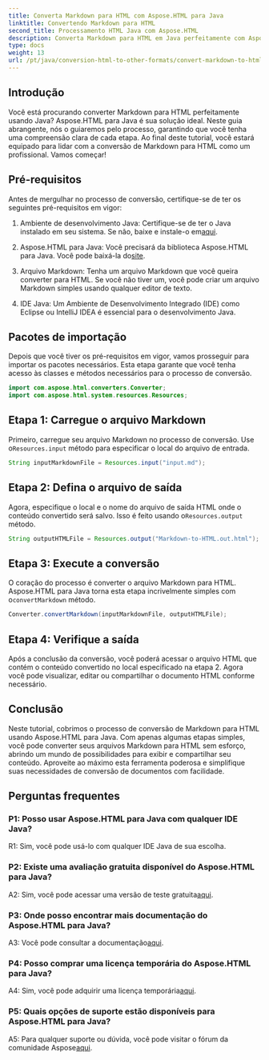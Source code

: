 ```yaml
---
title: Converta Markdown para HTML com Aspose.HTML para Java
linktitle: Convertendo Markdown para HTML
second_title: Processamento HTML Java com Aspose.HTML
description: Converta Markdown para HTML em Java perfeitamente com Aspose.HTML para Java. Siga nosso guia passo a passo para otimizar suas necessidades de conversão de documentos.
type: docs
weight: 13
url: /pt/java/conversion-html-to-other-formats/convert-markdown-to-html/
---
```


## Introdução

Você está procurando converter Markdown para HTML perfeitamente usando Java? Aspose.HTML para Java é sua solução ideal. Neste guia abrangente, nós o guiaremos pelo processo, garantindo que você tenha uma compreensão clara de cada etapa. Ao final deste tutorial, você estará equipado para lidar com a conversão de Markdown para HTML como um profissional. Vamos começar!

## Pré-requisitos

Antes de mergulhar no processo de conversão, certifique-se de ter os seguintes pré-requisitos em vigor:

1.  Ambiente de desenvolvimento Java: Certifique-se de ter o Java instalado em seu sistema. Se não, baixe e instale-o em[aqui](https://www.java.com).

2.  Aspose.HTML para Java: Você precisará da biblioteca Aspose.HTML para Java. Você pode baixá-la do[site](https://releases.aspose.com/html/java/).

3. Arquivo Markdown: Tenha um arquivo Markdown que você queira converter para HTML. Se você não tiver um, você pode criar um arquivo Markdown simples usando qualquer editor de texto.

4. IDE Java: Um Ambiente de Desenvolvimento Integrado (IDE) como Eclipse ou IntelliJ IDEA é essencial para o desenvolvimento Java.

## Pacotes de importação

Depois que você tiver os pré-requisitos em vigor, vamos prosseguir para importar os pacotes necessários. Esta etapa garante que você tenha acesso às classes e métodos necessários para o processo de conversão.

```java
import com.aspose.html.converters.Converter;
import com.aspose.html.system.resources.Resources;
```

## Etapa 1: Carregue o arquivo Markdown

 Primeiro, carregue seu arquivo Markdown no processo de conversão. Use o`Resources.input` método para especificar o local do arquivo de entrada.

```java
String inputMarkdownFile = Resources.input("input.md");
```

## Etapa 2: Defina o arquivo de saída

 Agora, especifique o local e o nome do arquivo de saída HTML onde o conteúdo convertido será salvo. Isso é feito usando o`Resources.output` método.

```java
String outputHTMLFile = Resources.output("Markdown-to-HTML.out.html");
```

## Etapa 3: Execute a conversão

 O coração do processo é converter o arquivo Markdown para HTML. Aspose.HTML para Java torna esta etapa incrivelmente simples com o`convertMarkdown` método.

```java
Converter.convertMarkdown(inputMarkdownFile, outputHTMLFile);
```

## Etapa 4: Verifique a saída

Após a conclusão da conversão, você poderá acessar o arquivo HTML que contém o conteúdo convertido no local especificado na etapa 2. Agora você pode visualizar, editar ou compartilhar o documento HTML conforme necessário.

## Conclusão

Neste tutorial, cobrimos o processo de conversão de Markdown para HTML usando Aspose.HTML para Java. Com apenas algumas etapas simples, você pode converter seus arquivos Markdown para HTML sem esforço, abrindo um mundo de possibilidades para exibir e compartilhar seu conteúdo. Aproveite ao máximo esta ferramenta poderosa e simplifique suas necessidades de conversão de documentos com facilidade.

## Perguntas frequentes

### P1: Posso usar Aspose.HTML para Java com qualquer IDE Java?

R1: Sim, você pode usá-lo com qualquer IDE Java de sua escolha.

### P2: Existe uma avaliação gratuita disponível do Aspose.HTML para Java?

 A2: Sim, você pode acessar uma versão de teste gratuita[aqui](https://releases.aspose.com/html/java).

### P3: Onde posso encontrar mais documentação do Aspose.HTML para Java?

 A3: Você pode consultar a documentação[aqui](https://reference.aspose.com/html/java/).

### P4: Posso comprar uma licença temporária do Aspose.HTML para Java?

 A4: Sim, você pode adquirir uma licença temporária[aqui](https://purchase.aspose.com/temporary-license/).

### P5: Quais opções de suporte estão disponíveis para Aspose.HTML para Java?

 A5: Para qualquer suporte ou dúvida, você pode visitar o fórum da comunidade Aspose[aqui](https://forum.aspose.com/).
